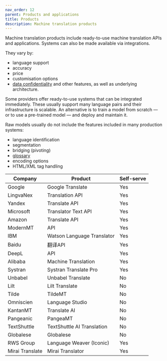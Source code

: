 ```yaml
---
nav_order: 12
parent: Products and applications
title: Products
description: Machine translation products
---
```


Machine translation products include ready-to-use machine translation APIs and applications.  Systems can also be made available via integrations.

They vary by:

- language support
- accuracy
- price
- customisation options
- [data confidentiality](data-confidentiality.md)
and other features, as well as underlying architecture.

Some providers offer ready-to-use systems that can be integrated immediately.  These usually support many language pairs and their infrastructure is scalable.  An alternative is to train a model from scratch — or to use a pre-trained model — and deploy and maintain it.

Raw models usually do not include the features included in many production systems:
- language identification
- segmentation
- bridging (pivoting)
- [glossary](../customisation/glossaries.md)
- encoding options
- HTML/XML tag handling


| Company | Product | Self-serve |
| --- | --- | --- |
| Google | Google Translate | Yes |
| LingvaNex | Translation API | Yes |
| Yandex | Translate API | Yes |
| Microsoft | Translator Text API | Yes |
| Amazon | Translate API | Yes |
| ModernMT | API | Yes |
| IBM | Watson Language Translator | Yes |
| Baidu | 翻译API | Yes |
| DeepL | API | Yes |
| Alibaba | Machine Translation | Yes |
| Systran | Systran Translate Pro | Yes |
| Unbabel | Unbabel Translate | No |
| Lilt | Lilt Translate | No |
| Tilde | TildeMT | No |
| Omniscien | Language Studio | No |
| KantanMT | Translate AI | No |
| Pangeanic | PangeaMT | No |
| TextShuttle | TextShuttle AI Translation | No |
| Globalese | Globalese | No |
| RWS Group | Language Weaver (Iconic) | Yes |
| Mirai Translate | Mirai Translator | Yes |
